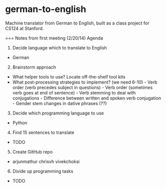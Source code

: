 german-to-english
=================

Machine translator from German to English, built as a class project for CS124 at Stanford. 


=== Notes from first meeting (2/20/14)
Agenda
1. Decide language which to translate to English
  - German
2. Brainstorm approach
  - What helper tools to use? Locate off-the-shelf tool kits
  - What post-processing strategies to implement? (we need 6-10)
        - Verb order (verb precedes subject in questions)
        - Verb order (sometimes verb goes at end of sentence)
        - Verb stemming to deal with conjugations
        - Difference between written and spoken verb conjugation
        - Gender stem changes in dative phrases (??)   
3. Decide which programming language to use
  - Python
4. Find 15 sentences to translate
  - TODO
5. Create GitHub repo
  - arjunmathur chrisvh vivekchoksi
6. Divide up programming tasks
  - TODO
